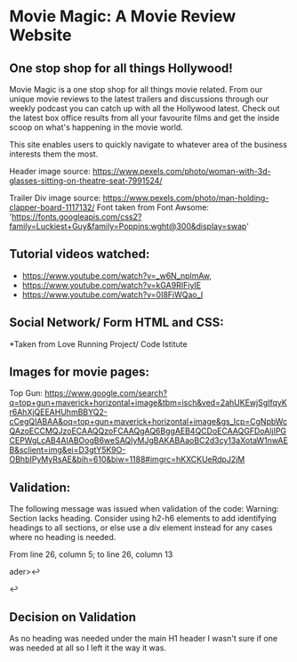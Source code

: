 # Movie Magic: A Movie Review Website 

## One stop shop for all things Hollywood!

Movie Magic is a one stop shop for all things movie related. From our unique movie reviews to the latest trailers and discussions through our weekly podcast you can catch up with all the Hollywood latest. Check out the latest box office results from all your favourite films and get the inside scoop on what's happening in the movie world. 

This site enables users to quickly navigate to whatever area of the business interests them the most. 


Header image source: https://www.pexels.com/photo/woman-with-3d-glasses-sitting-on-theatre-seat-7991524/

Trailer Div image source: https://www.pexels.com/photo/man-holding-clapper-board-1117132/
Font taken from Font Awsome: 'https://fonts.googleapis.com/css2?family=Luckiest+Guy&family=Poppins:wght@300&display=swap'

## Tutorial videos watched:
* https://www.youtube.com/watch?v=_w6N_nplmAw, 
* https://www.youtube.com/watch?v=kGA9RIFiyIE
* https://www.youtube.com/watch?v=0I8FiWQao_I

## Social Network/ Form HTML and CSS: 

*Taken from Love Running Project/ Code Istitute 

## Images for movie pages:

Top Gun: 
https://www.google.com/search?q=top+gun+maverick+horizontal+image&tbm=isch&ved=2ahUKEwjSgIfqyKr6AhXjQEEAHUhmBBYQ2-cCegQIABAA&oq=top+gun+maverick+horizontal+image&gs_lcp=CgNpbWcQAzoECCMQJzoECAAQQzoFCAAQgAQ6BggAEB4QCDoECAAQGFDoAljIPGCEPWgLcAB4AIABOogB6weSAQIyMJgBAKABAaoBC2d3cy13aXotaW1nwAEB&sclient=img&ei=D3gtY5K9O-OBhbIPyMyRsAE&bih=610&biw=1188#imgrc=hKXCKUeRdpJ2jM


## Validation: 
The following message was issued when validation of the code: 
Warning: Section lacks heading. Consider using h2-h6 elements to add identifying headings to all sections, or else use a div element instead for any cases where no heading is needed.

From line 26, column 5; to line 26, column 13

ader>↩    <section>↩ 



# Decision on Validation

As no heading was needed under the main H1 header I wasn't sure if one was needed at all so I left it the way it was. 








